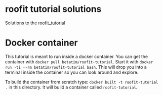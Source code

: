 # roofit tutorial solutions

Solutions to the [roofit_tutorial ](//github.com/cofitzpa/roofit_tutorial_solutions)


# Docker container

This tutorial is meant to run inside a docker container. You
can get the container with `docker pull betatim/roofit-tutorial`.
Start it with `docker run -ti --rm betatim/roofit-tutorial bash`.
This will drop you into a terminal inside the container so you
can look around and explore.

To build the container from scratch type: `docker built -t roofit-tutorial .`
in this directory. It will build a container called `roofit-tutorial`.
